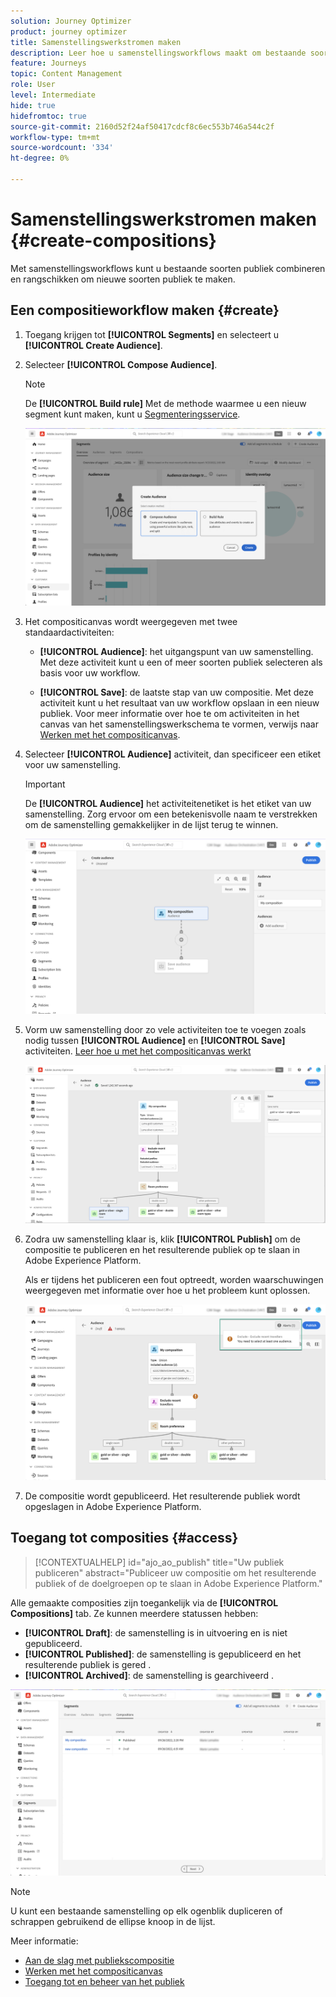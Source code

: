 ```yaml
---
solution: Journey Optimizer
product: journey optimizer
title: Samenstellingswerkstromen maken
description: Leer hoe u samenstellingsworkflows maakt om bestaande soorten publiek te combineren en te rangschikken.
feature: Journeys
topic: Content Management
role: User
level: Intermediate
hide: true
hidefromtoc: true
source-git-commit: 2160d52f24af50417cdcf8c6ec553b746a544c2f
workflow-type: tm+mt
source-wordcount: '334'
ht-degree: 0%

---
```


# Samenstellingswerkstromen maken {#create-compositions}

Met samenstellingsworkflows kunt u bestaande soorten publiek combineren en rangschikken om nieuwe soorten publiek te maken.

## Een compositieworkflow maken {#create}

1. Toegang krijgen tot **[!UICONTROL Segments]** en selecteert u **[!UICONTROL Create Audience]**.

1. Selecteer **[!UICONTROL Compose Audience]**.

   >[!NOTE]
   >
   >De **[!UICONTROL Build rule]** Met de methode waarmee u een nieuw segment kunt maken, kunt u [Segmenteringsservice](https://experienceleague.adobe.com/docs/experience-platform/segmentation/ui/overview.html).

   ![](assets/audiences-create.png)

1. Het compositicanvas wordt weergegeven met twee standaardactiviteiten:

   * **[!UICONTROL Audience]**: het uitgangspunt van uw samenstelling. Met deze activiteit kunt u een of meer soorten publiek selecteren als basis voor uw workflow.

   * **[!UICONTROL Save]**: de laatste stap van uw compositie. Met deze activiteit kunt u het resultaat van uw workflow opslaan in een nieuw publiek.
   Voor meer informatie over hoe te om activiteiten in het canvas van het samenstellingswerkschema te vormen, verwijs naar [Werken met het compositicanvas](composition-canvas.md).

1. Selecteer **[!UICONTROL Audience]** activiteit, dan specificeer een etiket voor uw samenstelling.

   >[!IMPORTANT]
   >
   >De **[!UICONTROL Audience]** het activiteitenetiket is het etiket van uw samenstelling. Zorg ervoor om een betekenisvolle naam te verstrekken om de samenstelling gemakkelijker in de lijst terug te winnen.

   ![](assets/audiences-new-composition.png)

1. Vorm uw samenstelling door zo vele activiteiten toe te voegen zoals nodig tussen **[!UICONTROL Audience]** en **[!UICONTROL Save]** activiteiten. [Leer hoe u met het compositicanvas werkt](composition-canvas.md)

   ![](assets/audiences-publish.png)

1. Zodra uw samenstelling klaar is, klik **[!UICONTROL Publish]** om de compositie te publiceren en het resulterende publiek op te slaan in Adobe Experience Platform.

   Als er tijdens het publiceren een fout optreedt, worden waarschuwingen weergegeven met informatie over hoe u het probleem kunt oplossen.

   ![](assets/audiences-alerts.png)

1. De compositie wordt gepubliceerd. Het resulterende publiek wordt opgeslagen in Adobe Experience Platform. <!-- and are ready to be targeted in Journey Optimizer campaigns. [Get started with campaigns](../campaigns/get-started-with-campaigns.md)-->

## Toegang tot composities {#access}

>[!CONTEXTUALHELP]
>id="ajo_ao_publish"
>title="Uw publiek publiceren"
>abstract="Publiceer uw compositie om het resulterende publiek of de doelgroepen op te slaan in Adobe Experience Platform."

Alle gemaakte composities zijn toegankelijk via de **[!UICONTROL Compositions]** tab. Ze kunnen meerdere statussen hebben:

* **[!UICONTROL Draft]**: de samenstelling is in uitvoering en is niet gepubliceerd.
* **[!UICONTROL Published]**: de samenstelling is gepubliceerd en het resulterende publiek is gered . <!-- and are available for use.-->
* **[!UICONTROL Archived]**: de samenstelling is gearchiveerd .

![](assets/audiences-compositions.png)

>[!NOTE]
>
>U kunt een bestaande samenstelling op elk ogenblik dupliceren of schrappen gebruikend de ellipse knoop in de lijst.

Meer informatie:

* [Aan de slag met publiekscompositie](get-started-audience-orchestration.md)
* [Werken met het compositicanvas](composition-canvas.md)
* [Toegang tot en beheer van het publiek](access-audiences.md)
